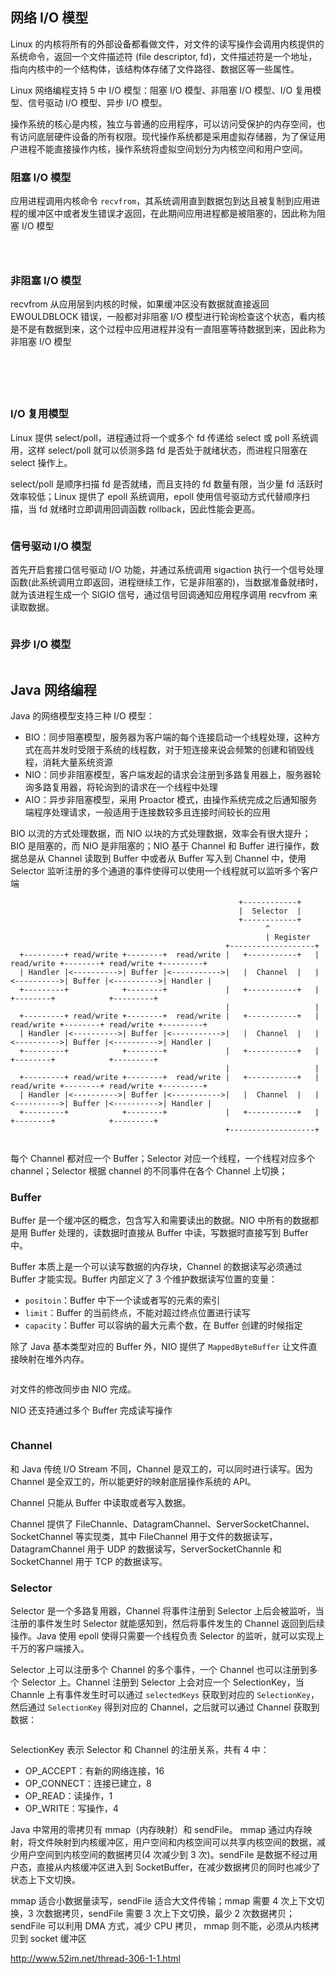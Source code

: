 ## 网络 I/O 模型

Linux 的内核将所有的外部设备都看做文件，对文件的读写操作会调用内核提供的系统命令，返回一个文件描述符 (file descriptor, fd)，文件描述符是一个地址，指向内核中的一个结构体，该结构体存储了文件路径、数据区等一些属性。

Linux 网络编程支持 5 中 I/O 模型：阻塞 I/O 模型、非阻塞 I/O 模型、I/O 复用模型、信号驱动 I/O 模型、异步 I/O 模型。

操作系统的核心是内核，独立与普通的应用程序，可以访问受保护的内存空间，也有访问底层硬件设备的所有权限。现代操作系统都是采用虚拟存储器，为了保证用户进程不能直接操作内核，操作系统将虚拟空间划分为内核空间和用户空间。

### 阻塞 I/O 模型

应用进程调用内核命令 ```recvfrom```，其系统调用直到数据包到达且被复制到应用进程的缓冲区中或者发生错误才返回，在此期间应用进程都是被阻塞的，因此称为阻塞 I/O 模型
```



```

### 非阻塞 I/O 模型

recvfrom 从应用层到内核的时候，如果缓冲区没有数据就直接返回 EWOULDBLOCK 错误，一般都对非阻塞 I/O 模型进行轮询检查这个状态，看内核是不是有数据到来，这个过程中应用进程并没有一直阻塞等待数据到来，因此称为非阻塞 I/O 模型 
```java






```

### I/O 复用模型

Linux 提供 select/poll，进程通过将一个或多个 fd 传递给 select 或 poll 系统调用，这样 select/poll 就可以侦测多路 fd 是否处于就绪状态，而进程只阻塞在 select 操作上。

select/poll 是顺序扫描 fd 是否就绪，而且支持的 fd 数量有限，当少量 fd 活跃时效率较低；Linux 提供了 epoll 系统调用，epoll 使用信号驱动方式代替顺序扫描，当 fd 就绪时立即调用回调函数 rollback，因此性能会更高。

```java
```

### 信号驱动 I/O 模型

首先开启套接口信号驱动 I/O 功能，并通过系统调用 sigaction 执行一个信号处理函数(此系统调用立即返回，进程继续工作，它是非阻塞的)，当数据准备就绪时，就为该进程生成一个 SIGIO 信号，通过信号回调通知应用程序调用 recvfrom 来读取数据。

```
```

### 异步 I/O 模型


```
```


## Java 网络编程

Java 的网络模型支持三种 I/O 模型：
- BIO：同步阻塞模型，服务器为客户端的每个连接启动一个线程处理，这种方式在高并发时受限于系统的线程数，对于短连接来说会频繁的创建和销毁线程，消耗大量系统资源
- NIO：同步非阻塞模型，客户端发起的请求会注册到多路复用器上，服务器轮询多路复用器，将轮询到的请求在一个线程中处理
- AIO：异步非阻塞模型，采用 Proactor 模式，由操作系统完成之后通知服务端程序处理请求，一般适用于连接数较多且连接时间较长的应用


BIO 以流的方式处理数据，而 NIO 以块的方式处理数据，效率会有很大提升；BIO 是阻塞的，而 NIO 是非阻塞的；NIO 基于 Channel 和 Buffer 进行操作，数据总是从 Channel 读取到 Buffer 中或者从 Buffer 写入到 Channel 中，使用 Selector 监听注册的多个通道的事件使得可以使用一个线程就可以监听多个客户端

```
                                                   +------------+
                                                   |  Selector  |
                                                   +------------+
                                                         ^
                                                         | Register
                                                +-------------------+
  +---------+ read/write +--------+  read/write |   +-----------+   | read/write +--------+ read/write +---------+
  | Handler |<---------->| Buffer |<----------->|   |  Channel  |   |<---------->| Buffer |<---------->| Handler |
  +---------+            +--------+             |   +-----------+   |            +--------+            +---------+
                                                |                   |
  +---------+ read/write +--------+  read/write |   +-----------+   | read/write +--------+ read/write +---------+
  | Handler |<---------->| Buffer |<----------->|   |  Channel  |   |<---------->| Buffer |<---------->| Handler |
  +---------+            +--------+             |   +-----------+   |            +--------+            +---------+
                                                |                   |
  +---------+ read/write +--------+  read/write |   +-----------+   | read/write +--------+ read/write +---------+
  | Handler |<---------->| Buffer |<----------->|   |  Channel  |   |<---------->| Buffer |<---------->| Handler |
  +---------+            +--------+             |   +-----------+   |            +--------+            +---------+
                                                +-------------------+


```
每个 Channel 都对应一个 Buffer；Selector 对应一个线程，一个线程对应多个 channel；Selector 根据 channel 的不同事件在各个 Channel 上切换；

### Buffer

Buffer 是一个缓冲区的概念，包含写入和需要读出的数据。NIO 中所有的数据都是用 Buffer 处理的，读数据时直接从 Buffer 中读，写数据时直接写到 Buffer 中。

Buffer 本质上是一个可以读写数据的内存块，Channel 的数据读写必须通过 Buffer 才能实现。Buffer 内部定义了 3 个维护数据读写位置的变量：
- ```positoin```：Buffer 中下一个读或者写的元素的索引
- ```limit```：Buffer 的当前终点，不能对超过终点位置进行读写
- ```capacity```：Buffer 可以容纳的最大元素个数，在 Buffer 创建的时候指定

除了 Java 基本类型对应的 Buffer 外，NIO 提供了 ```MappedByteBuffer``` 让文件直接映射在堆外内存。
```java
```

对文件的修改同步由  NIO 完成。

NIO 还支持通过多个 Buffer 完成读写操作
```java
```

### Channel

和 Java 传统 I/O Stream 不同，Channel 是双工的，可以同时进行读写。因为 Channel 是全双工的，所以能更好的映射底层操作系统的 API。

Channel 只能从 Buffer 中读取或者写入数据。

Channel 提供了 FileChannle、DatagramChannel、ServerSocketChannel、SocketChannel 等实现类，其中 FileChannel 用于文件的数据读写，DatagramChannel 用于 UDP 的数据读写，ServerSocketChannle 和 SocketChannel 用于 TCP 的数据读写。


### Selector

Selector 是一个多路复用器，Channel 将事件注册到 Selector 上后会被监听，当注册的事件发生时 Selector 就能感知到，然后将事件发生的 Channel 返回到后续操作。Java 使用 epoll 使得只需要一个线程负责 Selector 的监听，就可以实现上千万的客户端接入。

Selector 上可以注册多个 Channel 的多个事件，一个 Channel 也可以注册到多个 Selector 上。Channel 注册到 Selector 上会对应一个 SelectionKey，当 Channle 上有事件发生时可以通过 ```selectedKeys``` 获取到对应的 ```SelectionKey```，然后通过 ```SelectionKey``` 得到对应的 Channel，之后就可以通过 Channel 获取到数据：
```java
```

SelectionKey 表示 Selector 和 Channel 的注册关系，共有 4 中：
- OP_ACCEPT：有新的网络连接，16
- OP_CONNECT：连接已建立，8
- OP_READ：读操作，1
- OP_WRITE：写操作，4

Java 中常用的零拷贝有 mmap（内存映射）和 sendFile。 mmap 通过内存映射，将文件映射到内核缓冲区，用户空间和内核空间可以共享内核空间的数据，减少用户空间到内核空间的数据拷贝(4 次减少到 3 次)。sendFile 是数据不经过用户态，直接从内核缓冲区进入到 SocketBuffer，在减少数据拷贝的同时也减少了状态上下文切换。

mmap 适合小数据量读写，sendFile 适合大文件传输；mmap 需要 4 次上下文切换，3 次数据拷贝，sendFile 需要 3 次上下文切换，最少 2 次数据拷贝；sendFile 可以利用 DMA 方式，减少 CPU 拷贝， mmap 则不能，必须从内核拷贝到 socket 缓冲区

















http://www.52im.net/thread-306-1-1.html